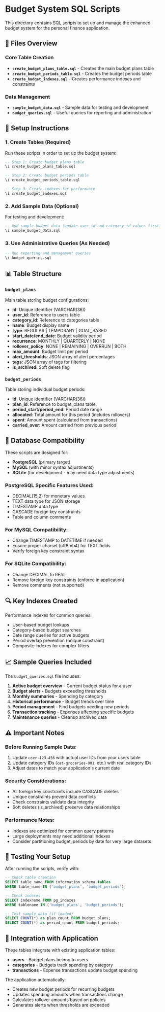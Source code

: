 # Budget System SQL Scripts

This directory contains SQL scripts to set up and manage the enhanced budget system for the personal finance application.

## 📁 Files Overview

### Core Table Creation
- **`create_budget_plans_table.sql`** - Creates the main budget plans table
- **`create_budget_periods_table.sql`** - Creates the budget periods table  
- **`create_budget_indexes.sql`** - Creates performance indexes and constraints

### Data Management
- **`sample_budget_data.sql`** - Sample data for testing and development
- **`budget_queries.sql`** - Useful queries for reporting and administration

## 🚀 Setup Instructions

### 1. Create Tables (Required)
Run these scripts in order to set up the budget system:

```sql
-- Step 1: Create budget plans table
\i create_budget_plans_table.sql

-- Step 2: Create budget periods table  
\i create_budget_periods_table.sql

-- Step 3: Create indexes for performance
\i create_budget_indexes.sql
```

### 2. Add Sample Data (Optional)
For testing and development:

```sql
-- Add sample budget data (update user_id and category_id values first)
\i sample_budget_data.sql
```

### 3. Use Administrative Queries (As Needed)
```sql
-- Run reporting and management queries
\i budget_queries.sql
```

## 📊 Table Structure

### `budget_plans`
Main table storing budget configurations:
- **id**: Unique identifier (VARCHAR(36))
- **user_id**: Reference to users table
- **category_id**: Reference to categories table  
- **name**: Budget display name
- **type**: REGULAR | TEMPORARY | GOAL_BASED
- **start_date/end_date**: Budget validity period
- **recurrence**: MONTHLY | QUARTERLY | NONE
- **rollover_policy**: NONE | REMAINING | OVERRUN | BOTH
- **max_amount**: Budget limit per period
- **alert_thresholds**: JSON array of alert percentages
- **tags**: JSON array of tags for filtering
- **is_archived**: Soft delete flag

### `budget_periods`  
Table storing individual budget periods:
- **id**: Unique identifier (VARCHAR(36))
- **plan_id**: Reference to budget_plans table
- **period_start/period_end**: Period date range
- **allocated**: Total amount for this period (includes rollovers)
- **spent**: Amount spent (calculated from transactions)
- **carried_over**: Amount carried from previous period

## 🔧 Database Compatibility

These scripts are designed for:
- **PostgreSQL** (primary target)
- **MySQL** (with minor syntax adjustments)
- **SQLite** (for development - may need data type adjustments)

### PostgreSQL Specific Features Used:
- DECIMAL(15,2) for monetary values
- TEXT data type for JSON storage
- TIMESTAMP data type
- CASCADE foreign key constraints
- Table and column comments

### For MySQL Compatibility:
- Change TIMESTAMP to DATETIME if needed
- Ensure proper charset (utf8mb4) for TEXT fields
- Verify foreign key constraint syntax

### For SQLite Compatibility:
- Change DECIMAL to REAL
- Remove foreign key constraints (enforce in application)
- Remove comments (not supported)

## 🔍 Key Indexes Created

Performance indexes for common queries:
- User-based budget lookups
- Category-based budget searches  
- Date range queries for active budgets
- Period overlap prevention (unique constraint)
- Composite indexes for complex filters

## 📈 Sample Queries Included

The `budget_queries.sql` file includes:

1. **Active budget overview** - Current budget status for a user
2. **Budget alerts** - Budgets exceeding thresholds  
3. **Monthly summaries** - Spending by category
4. **Historical performance** - Budget trends over time
5. **Period management** - Find budgets needing new periods
6. **Transaction tracking** - Expenses affecting specific budgets
7. **Maintenance queries** - Cleanup archived data

## ⚠️ Important Notes

### Before Running Sample Data:
1. Update `user-123-456` with actual user IDs from your users table
2. Update category IDs (`cat-groceries-001`, etc.) with real category IDs
3. Adjust dates to match your application's current date

### Security Considerations:
- All foreign key constraints include CASCADE deletes
- Unique constraints prevent data conflicts
- Check constraints validate data integrity
- Soft deletes (is_archived) preserve data relationships

### Performance Notes:
- Indexes are optimized for common query patterns
- Large deployments may need additional indexes
- Consider partitioning budget_periods by date for very large datasets

## 🧪 Testing Your Setup

After running the scripts, verify with:

```sql
-- Check table creation
SELECT table_name FROM information_schema.tables 
WHERE table_name IN ('budget_plans', 'budget_periods');

-- Check indexes
SELECT indexname FROM pg_indexes 
WHERE tablename IN ('budget_plans', 'budget_periods');

-- Test sample data (if loaded)
SELECT COUNT(*) as plan_count FROM budget_plans;
SELECT COUNT(*) as period_count FROM budget_periods;
```

## 🔄 Integration with Application

These tables integrate with existing application tables:
- **users** - Budget plans belong to users
- **categories** - Budgets track spending by category
- **transactions** - Expense transactions update budget spending

The application automatically:
- Creates new budget periods for recurring budgets
- Updates spending amounts when transactions change
- Calculates rollover amounts based on policies
- Generates alerts when thresholds are exceeded